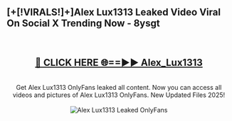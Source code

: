 <h2>[+[!VIRALS!]+]Alex Lux1313 Leaked Video Viral On Social X Trending Now - 8ysgt</h2>
<br>
<div align="center">
<h2><a href="https://libra.edu.pl?Alex_Lux1313" rel="nofollow">🔴 CLICK HERE 🌐==►► Alex_Lux1313</a></h2>
<br>
Get Alex Lux1313 OnlyFans leaked all content. Now you can access all videos and pictures of Alex Lux1313 OnlyFans. New Updated Files 2025!
<br>
<br>
<a href="https://libra.edu.pl?Alex_Lux1313" rel="nofollow" data-target="animated-image.originalLink"><img src="https://i.ibb.co.com/WyWwxjT/player-gif2.gif" alt="Alex Lux1313 Leaked OnlyFans" style="max-width: 100%; display: inline-block;" data-target="animated-image.originalImage"></a>
</div>
<br>